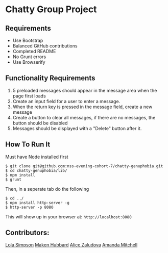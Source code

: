 # Chatty Group Project


## Requirements
* Use Bootstrap
* Balanced GitHub contributions
* Completed README
* No Grunt errors
* Use Browserify

## Functionality Requirements
1. 5 preloaded messages should appear in the message area when the page first loads
2. Create an input field for a user to enter a message.
3. When the return key is pressed in the message field, create a new message
4. Create a button to clear all messages, if there are no messages, the button should be disabled
5. Messages should be displayed with a "Delete" button after it.

## How To Run It
Must have Node installed first
```
$ git clone git@github.com:nss-evening-cohort-7/chatty-genuphobia.git
$ cd chatty-genuphobia/lib/
$ npm install
$ grunt
```
Then, in a seperate tab do the following
```
$ cd ../
$ npm install http-server -g
$ http-server -p 8080
```

This will show up in your browser at:
`http://localhost:8080`

## Contributors:
[Lola Simpson]("https://github.com/lolasimp")
[Maken Hubbard]("https://github.com/MakenHubbard")
[Alice Zaludova]("https://github.com/aliciazaludova")
[Amanda Mitchell]("https://github.com/AmandaM04")